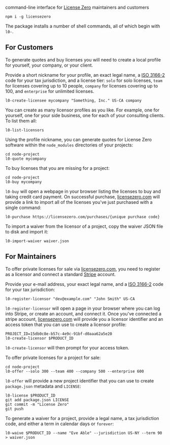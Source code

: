 command-line interface for [License Zero](https://licensezero.com) maintainers and customers

```shell
npm i -g licensezero
```

The package installs a number of shell commands, all of which begin with `l0-`.

## For Customers

To generate quotes and buy licenses you will need to create a local profile for yourself, your company, or your client.

Provide a short nickname for your profile, an exact legal name, a [ISO 3166-2](https://en.wikipedia.org/wiki/ISO_3166-2) code for your tax jurisdiction, and a license tier: `solo` for solo licenses, `team` for licenses covering up to 10 people, `company` for licenses covering up to 100, and `enterprise` for unlimited licenses.

```shell
l0-create-licensee mycompany "Something, Inc." US-CA company
```

You can create as many licensor profiles as you like.  For example, one for yourself, one for your side business, one for each of your consulting clients.  To list them all:

```shell
l0-list-licensors
```

Using the profile nickname, you can generate quotes for License Zero software within the `node_modules` directories of your projects:

```shell
cd node-project
l0-quote mycompany
```

To buy licenses that you are missing for a project:

```shell
cd node-project
l0-buy mycompany
```

`l0-buy` will open a webpage in your browser listing the licenses to buy and taking credit card payment.  On successful purchase, [licensezero.com](https://licensezero.com) will provide a link to import all of the licenses you've just purchased with a single command:

```shell
l0-purchase https://licensezero.com/purchases/{unique purchase code}
```

To import a waiver from the licensor of a project, copy the waiver JSON file to disk and import it:

```shell
l0-import-waiver waiver.json
```

## For Maintainers

To offer private licenses for sale via [licensezero.com](https://licensezero.com), you need to register as a licensor and connect a standard [Stripe](https://stripe.com) account.

Provide your e-mail address, your exact legal name, and a [ISO 3166-2](https://en.wikipedia.org/wiki/ISO_3166-2) code for your tax jurisdiction:

```shell
l0-register-licensor "dev@example.com" "John Smith" US-CA
```

`l0-register-licensor` will open a page in your browser where you can log into Stripe, or create an account, and connect it.  Once you've connected a stripe account, [licensezero.com](https://licensezero.com) will provide you a licensor identifier and an access token that you can use to create a licensor profile:

```shell
PROJECT_ID=15db0c8e-b57c-4e9c-91bf-d0aaa62a5e20
l0-create-licensor $PRODUCT_ID
```

`l0-create-licensor` will then prompt for your access token.

To offer private licenses for a project for sale:

```shell
cd node-project
l0-offer --solo 300 --team 400 --company 500 --enterprise 600
```

`l0-offer` will provide a new project identifier that you can use to create `package.json` metadata and `LICENSE`:

```shell
l0-license $PRODUCT_ID
git add package.json LICENSE
git commit -m "License Zero"
git push
```

To generate a waiver for a project, provide a legal name, a tax jurisdiction code, and either a term in calendar days or `forever`:

```shell
l0-waive $PRODUCT_ID --name "Eve Able" --jurisdiction US-NY --term 90 > waiver.json
```
